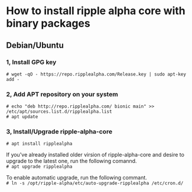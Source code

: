 # How to install ripple alpha core with binary packages
## Debian/Ubuntu
### 1, Install GPG key
```# wget -qO - https://repo.ripplealpha.com/Release.key | sudo apt-key add -```
### 2, Add APT repository on your system
```
# echo "deb http://repo.ripplealpha.com/ bionic main" >> /etc/apt/sources.list.d/ripplealpha.list
# apt update
```
### 3, Install/Upgrade ripple-alpha-core
```# apt install ripplealpha```

If you've already installed older virsion of ripple-alpha-core and desire to upgrade to the latest one, run the following comannd.  
```# apt upgrade ripplealpha```

To enable automatic upgrade, run the following commant.  
```# ln -s /opt/ripple-alpha/etc/auto-upgrade-ripplealpha /etc/cron.d/```
